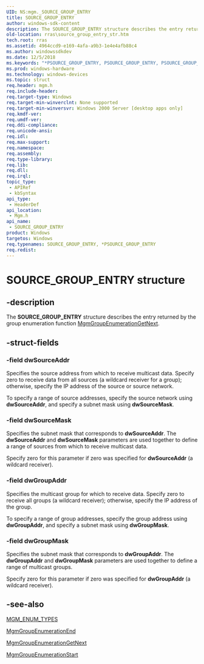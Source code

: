 ```yaml
---
UID: NS:mgm._SOURCE_GROUP_ENTRY
title: SOURCE_GROUP_ENTRY
author: windows-sdk-content
description: The SOURCE_GROUP_ENTRY structure describes the entry returned by the group enumeration function MgmGroupEnumerationGetNext.
old-location: rras\source_group_entry_str.htm
tech.root: rras
ms.assetid: 4964ccd9-e169-4afa-a9b3-1e4e4afb88c4
ms.author: windowssdkdev
ms.date: 12/5/2018
ms.keywords: "*PSOURCE_GROUP_ENTRY, PSOURCE_GROUP_ENTRY, PSOURCE_GROUP_ENTRY structure pointer [RAS], SOURCE_GROUP_ENTRY, SOURCE_GROUP_ENTRY structure [RAS], _mpr_source_group_entry_str, mgm/PSOURCE_GROUP_ENTRY, mgm/SOURCE_GROUP_ENTRY, rras.source_group_entry_str"
ms.prod: windows-hardware
ms.technology: windows-devices
ms.topic: struct
req.header: mgm.h
req.include-header: 
req.target-type: Windows
req.target-min-winverclnt: None supported
req.target-min-winversvr: Windows 2000 Server [desktop apps only]
req.kmdf-ver: 
req.umdf-ver: 
req.ddi-compliance: 
req.unicode-ansi: 
req.idl: 
req.max-support: 
req.namespace: 
req.assembly: 
req.type-library: 
req.lib: 
req.dll: 
req.irql: 
topic_type:
 - APIRef
 - kbSyntax
api_type:
 - HeaderDef
api_location:
 - Mgm.h
api_name:
 - SOURCE_GROUP_ENTRY
product: Windows
targetos: Windows
req.typenames: SOURCE_GROUP_ENTRY, *PSOURCE_GROUP_ENTRY
req.redist: 
---
```


# SOURCE_GROUP_ENTRY structure


## -description


The 
<b>SOURCE_GROUP_ENTRY</b> structure describes the entry returned by the group enumeration function 
<a href="https://msdn.microsoft.com/a5e659e9-b566-490b-831b-96f9de822ebf">MgmGroupEnumerationGetNext</a>.


## -struct-fields




### -field dwSourceAddr

Specifies the source address from which to receive multicast data. Specify zero to receive data from all sources (a wildcard receiver for a group); otherwise, specify the IP address of the source or source network. 




To specify a range of source addresses, specify the source network using <b>dwSourceAddr</b>, and specify a subnet mask using <b>dwSourceMask</b>.


### -field dwSourceMask

Specifies the subnet mask that corresponds to <b>dwSourceAddr</b>. The <b>dwSourceAddr</b> and <b>dwSourceMask</b> parameters are used together to define a range of sources from which to receive multicast data. 




Specify zero for this parameter if zero was specified for <b>dwSourceAddr</b> (a wildcard receiver).
						


### -field dwGroupAddr

Specifies the multicast group for which to receive data. Specify zero to receive all groups (a wildcard receiver); otherwise, specify the IP address of the group. 




To specify a range of group addresses, specify the group address using <b>dwGroupAddr</b>, and specify a subnet mask using <b>dwGroupMask</b>.


### -field dwGroupMask

Specifies the subnet mask that corresponds to <b>dwGroupAddr</b>. The <b>dwGroupAddr</b> and <b>dwGroupMask</b> parameters are used together to define a range of multicast groups. 




Specify zero for this parameter if zero was specified for <b>dwGroupAddr</b> (a wildcard receiver).


## -see-also




<a href="https://msdn.microsoft.com/09b60342-25a8-4d0a-8176-3701f0622aa8">MGM_ENUM_TYPES</a>



<a href="https://msdn.microsoft.com/87a0bd96-c877-443e-a539-a31ab0971869">MgmGroupEnumerationEnd</a>



<a href="https://msdn.microsoft.com/a5e659e9-b566-490b-831b-96f9de822ebf">MgmGroupEnumerationGetNext</a>



<a href="https://msdn.microsoft.com/926f4055-becb-4c99-afd2-2d2822626f24">MgmGroupEnumerationStart</a>
 

 

